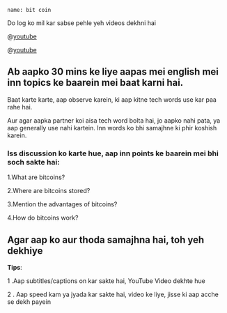 ```ngMeta
name: bit coin
```

Do log ko mil kar sabse pehle yeh videos dekhni hai

@[youtube](Um63OQz3bjo&t=1s)


@[youtube](Um63OQz3bjo&t=1s)




## Ab aapko 30 mins ke liye aapas mei english mei inn topics ke baarein mei baat karni hai.

Baat karte karte, aap observe karein, ki aap kitne tech words use kar paa rahe hai.


Aur agar aapka partner koi aisa tech word bolta hai, jo aapko nahi pata, ya aap generally use nahi kartein. Inn words ko bhi samajhne ki phir koshish karein.


### Iss discussion ko karte hue, aap inn points ke baarein mei bhi soch sakte hai:


1.What are bitcoins?


2.Where are bitcoins stored?


3.Mention the advantages of bitcoins?


4.How do bitcoins work?



## Agar aap ko aur thoda samajhna hai, toh yeh dekhiye

**Tips**:

1 .Aap subtitles/captions on kar sakte hai, YouTube Video dekhte hue


2 . Aap speed kam ya jyada kar sakte hai, video ke liye, jisse ki aap acche se dekh payein
 
